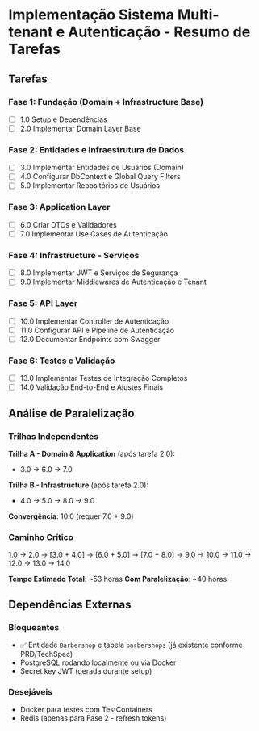 # Implementação Sistema Multi-tenant e Autenticação - Resumo de Tarefas

## Tarefas

### Fase 1: Fundação (Domain + Infrastructure Base)
- [ ] 1.0 Setup e Dependências
- [ ] 2.0 Implementar Domain Layer Base

### Fase 2: Entidades e Infraestrutura de Dados
- [ ] 3.0 Implementar Entidades de Usuários (Domain)
- [ ] 4.0 Configurar DbContext e Global Query Filters
- [ ] 5.0 Implementar Repositórios de Usuários

### Fase 3: Application Layer
- [ ] 6.0 Criar DTOs e Validadores
- [ ] 7.0 Implementar Use Cases de Autenticação

### Fase 4: Infrastructure - Serviços
- [ ] 8.0 Implementar JWT e Serviços de Segurança
- [ ] 9.0 Implementar Middlewares de Autenticação e Tenant

### Fase 5: API Layer
- [ ] 10.0 Implementar Controller de Autenticação
- [ ] 11.0 Configurar API e Pipeline de Autenticação
- [ ] 12.0 Documentar Endpoints com Swagger

### Fase 6: Testes e Validação
- [ ] 13.0 Implementar Testes de Integração Completos
- [ ] 14.0 Validação End-to-End e Ajustes Finais

## Análise de Paralelização

### Trilhas Independentes
**Trilha A - Domain & Application** (após tarefa 2.0):
- 3.0 → 6.0 → 7.0

**Trilha B - Infrastructure** (após tarefa 2.0):
- 4.0 → 5.0 → 8.0 → 9.0

**Convergência**: 10.0 (requer 7.0 + 9.0)

### Caminho Crítico
1.0 → 2.0 → [3.0 + 4.0] → [6.0 + 5.0] → [7.0 + 8.0] → 9.0 → 10.0 → 11.0 → 12.0 → 13.0 → 14.0

**Tempo Estimado Total**: ~53 horas
**Com Paralelização**: ~40 horas

## Dependências Externas

### Bloqueantes
- ✅ Entidade `Barbershop` e tabela `barbershops` (já existente conforme PRD/TechSpec)
- PostgreSQL rodando localmente ou via Docker
- Secret key JWT (gerada durante setup)

### Desejáveis
- Docker para testes com TestContainers
- Redis (apenas para Fase 2 - refresh tokens)
